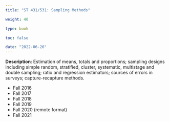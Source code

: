 ```yaml
---
title: "ST 431/531: Sampling Methods"

weight: 40

type: book

toc: false

date: "2022-06-26"
---
```


**Description**: Estimation of means, totals and proportions; sampling designs including simple random, stratified, cluster, systematic, multistage and double sampling; ratio and regression estimators; sources of errors in surveys; capture-recapture methods.

- Fall 2016
- Fall 2017
- Fall 2018
- Fall 2019
- Fall 2020 (remote format)
- Fall 2021
